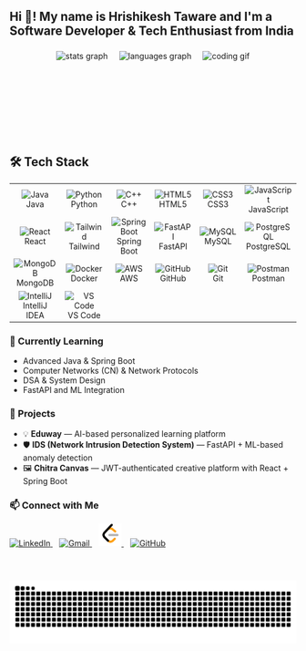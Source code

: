 <h2 align="left">Hi 👋! My name is Hrishikesh Taware and I'm a Software Developer & Tech Enthusiast from India</h2>

###

<!-- Horizontal Stats + GIF + Languages -->
<div align="center" style="display: flex; justify-content: center; align-items: center; gap: 20px; flex-wrap: wrap;">
  <!-- GitHub Stats -->
  <img src="https://github-readme-stats.vercel.app/api?username=hrishi3466&hide_title=false&hide_rank=false&show_icons=true&include_all_commits=true&count_private=true&disable_animations=false&theme=transparent&locale=en&hide_border=false" height="150" alt="stats graph"  />

 

  <!-- Top Languages -->
  <img src="https://github-readme-stats.vercel.app/api/top-langs?username=hrishi3466&locale=en&hide_title=false&layout=compact&card_width=320&langs_count=6&theme=transparent&hide_border=false" height="150" alt="languages graph"  />

   <!-- GIF -->
  <img src="https://media3.giphy.com/media/v1.Y2lkPTc5MGI3NjExdHMwMWYydzlmd3B2ajg1eGlpcDB0YnJ5YndlaTBnNWRuYzMzMGZnMCZlcD12MV9pbnRlcm5hbF9naWZfYnlfaWQmY3Q9Zw/1GEATImIxEXVR79Dhk/giphy.gif" height="150" alt="coding gif" />
</div>

###

## 🛠️ Tech Stack

<p align="center">
  <table>
    <tr>
      <td align="center" width="96">
        <img src="https://cdn.jsdelivr.net/gh/devicons/devicon/icons/java/java-original.svg" width="48" height="48" alt="Java" />
        <br>Java
      </td>
      <td align="center" width="96">
        <img src="https://cdn.jsdelivr.net/gh/devicons/devicon/icons/python/python-original.svg" width="48" height="48" alt="Python" />
        <br>Python
      </td>
      <td align="center" width="96">
        <img src="https://cdn.jsdelivr.net/gh/devicons/devicon/icons/cplusplus/cplusplus-original.svg" width="48" height="48" alt="C++" />
        <br>C++
      </td>
      <td align="center" width="96">
        <img src="https://cdn.jsdelivr.net/gh/devicons/devicon/icons/html5/html5-original.svg" width="48" height="48" alt="HTML5" />
        <br>HTML5
      </td>
      <td align="center" width="96">
        <img src="https://cdn.jsdelivr.net/gh/devicons/devicon/icons/css3/css3-original.svg" width="48" height="48" alt="CSS3" />
        <br>CSS3
      </td>
      <td align="center" width="96">
        <img src="https://cdn.jsdelivr.net/gh/devicons/devicon/icons/javascript/javascript-original.svg" width="48" height="48" alt="JavaScript" />
        <br>JavaScript
      </td>
    </tr>
    <tr>
      <td align="center" width="96">
        <img src="https://cdn.jsdelivr.net/gh/devicons/devicon/icons/react/react-original.svg" width="48" height="48" alt="React" />
        <br>React
      </td>
      <td align="center" width="96">
        <img src="https://cdn.jsdelivr.net/gh/devicons/devicon/icons/tailwindcss/tailwindcss-original.svg" width="48" height="48" alt="Tailwind" />
        <br>Tailwind
      </td>
      <td align="center" width="96">
        <img src="https://cdn.jsdelivr.net/gh/devicons/devicon/icons/spring/spring-original.svg" width="48" height="48" alt="Spring Boot" />
        <br>Spring Boot
      </td>
      <td align="center" width="96">
        <img src="https://cdn.jsdelivr.net/gh/devicons/devicon/icons/fastapi/fastapi-original.svg" width="48" height="48" alt="FastAPI" />
        <br>FastAPI
      </td>
      <td align="center" width="96">
        <img src="https://cdn.jsdelivr.net/gh/devicons/devicon/icons/mysql/mysql-original.svg" width="48" height="48" alt="MySQL" />
        <br>MySQL
      </td>
      <td align="center" width="96">
        <img src="https://cdn.jsdelivr.net/gh/devicons/devicon/icons/postgresql/postgresql-original.svg" width="48" height="48" alt="PostgreSQL" />
        <br>PostgreSQL
      </td>
    </tr>
    <tr>
      <td align="center" width="96">
        <img src="https://cdn.jsdelivr.net/gh/devicons/devicon/icons/mongodb/mongodb-original.svg" width="48" height="48" alt="MongoDB" />
        <br>MongoDB
      </td>
      <td align="center" width="96">
        <img src="https://cdn.jsdelivr.net/gh/devicons/devicon/icons/docker/docker-original.svg" width="48" height="48" alt="Docker" />
        <br>Docker
      </td>
      <td align="center" width="96">
        <img src="https://skillicons.dev/icons?i=aws" width="48" height="48" alt="AWS" />
        <br>AWS
      </td>
      <td align="center" width="96">
        <img src="https://cdn.jsdelivr.net/gh/devicons/devicon/icons/github/github-original.svg" width="48" height="48" alt="GitHub" />
        <br>GitHub
      </td>
      <td align="center" width="96">
        <img src="https://cdn.jsdelivr.net/gh/devicons/devicon/icons/git/git-original.svg" width="48" height="48" alt="Git" />
        <br>Git
      </td>
      <td align="center" width="96">
        <img src="https://cdn.jsdelivr.net/gh/devicons/devicon/icons/postman/postman-original.svg" width="48" height="48" alt="Postman" />
        <br>Postman
      </td>
    </tr>
    <tr>
      <td align="center" width="96">
        <img src="https://cdn.jsdelivr.net/gh/devicons/devicon/icons/intellij/intellij-original.svg" width="48" height="48" alt="IntelliJ" />
        <br>IntelliJ IDEA
      </td>
      <td align="center" width="96">
        <img src="https://cdn.jsdelivr.net/gh/devicons/devicon/icons/vscode/vscode-original.svg" width="48" height="48" alt="VS Code" />
        <br>VS Code
      </td>
    </tr>
  </table>
</p>






###

<h3 align="left">🌱 Currently Learning</h3>

- Advanced Java & Spring Boot  
- Computer Networks (CN) & Network Protocols  
- DSA & System Design  
- FastAPI and ML Integration  

###

<h3 align="left">🚀 Projects</h3>

- 💡 **Eduway** — AI-based personalized learning platform  
- 🛡️ **IDS (Network Intrusion Detection System)** — FastAPI + ML-based anomaly detection  
- 🖼️ **Chitra Canvas** — JWT-authenticated creative platform with React + Spring Boot  

###


### 📫 Connect with Me

<a href="https://www.linkedin.com/in/hrishikesh-taware-751269258/" target="_blank">
  <img src="https://cdn.jsdelivr.net/gh/devicons/devicon/icons/linkedin/linkedin-original.svg" width="40" height="40" alt="LinkedIn" />
</a>
&nbsp;&nbsp;
<a href="mailto:hrishikeshtaware60@gmail.com" target="_blank">
  <img src="https://cdn.jsdelivr.net/gh/simple-icons/simple-icons/icons/gmail.svg" width="40" height="40" alt="Gmail" />
</a>
&nbsp;&nbsp;
<a href="https://leetcode.com/u/hrishi0626/" target="_blank">
  <img src="https://raw.githubusercontent.com/edent/SuperTinyIcons/master/images/svg/leetcode.svg" width="40" height="40" alt="LeetCode" />
</a>
&nbsp;&nbsp;
<a href="https://github.com/hrishi3466" target="_blank">
  <img src="https://cdn.jsdelivr.net/gh/devicons/devicon/icons/github/github-original.svg" width="40" height="40" alt="GitHub" />
</a>





###

<br clear="both">

<!-- Snake Animation -->
<br clear="both">

<img src="https://raw.githubusercontent.com/hrishi3466/hrishi3466/output/snake.svg" alt="Snake animation" />



###
